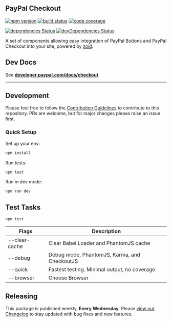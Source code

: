 PayPal Checkout
---------------

[![npm version](https://img.shields.io/npm/v/@paypal/checkout-components.svg?style=flat-square)](https://www.npmjs.com/package/@paypal/checkout-components)
[![build status](https://img.shields.io/github/workflow/status/paypal/paypal-checkout-components/build?logo=github&style=flat-square)](https://github.com/paypal/paypal-checkout-components/actions?query=workflow%3Abuild)
[![code coverage](https://img.shields.io/codecov/c/github/paypal/paypal-checkout-components.svg?style=flat-square)](https://codecov.io/github/paypal/paypal-checkout-components)

[![dependencies Status](https://david-dm.org/paypal/paypal-checkout-components/status.svg)](https://david-dm.org/paypal/paypal-checkout-components) [![devDependencies Status](https://david-dm.org/paypal/paypal-checkout-components/dev-status.svg)](https://david-dm.org/paypal/paypal-checkout-components?type=dev)


A set of components allowing easy integration of PayPal Buttons and PayPal Checkout into your site, powered by
[zoid](https://github.com/krakenjs/zoid).

## Dev Docs

See [**developer.paypal.com/docs/checkout**](https://developer.paypal.com/docs/checkout/)

-----

## Development

Please feel free to follow the [Contribution Guidelines](./CONTRIBUTING.md) to contribute to this repository. PRs are welcome, but for major changes please raise an issue first.

### Quick Setup

Set up your env:

```bash
npm install
```

Run tests:

```bash
npm test
```

Run in dev mode:

```bash
npm run dev
```

## Test Tasks
```
npm test
```

| Flags  | Description |
| ------------- | ------------- |
| --clear-cache | Clear Babel Loader and PhantomJS cache |
| --debug | Debug mode.  PhantomJS, Karma, and CheckoutJS  |
| --quick | Fastest testing.  Minimal output, no coverage |
| --browser | Choose Browser |

## Releasing

This package is published weekly, **Every Wednesday**. Please [view our Changelog](CHANGELOG.md) to stay updated with bug fixes and new features.
